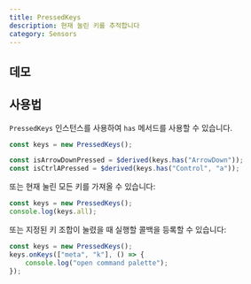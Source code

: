 ```yaml
---
title: PressedKeys
description: 현재 눌린 키를 추적합니다
category: Sensors
---
```


<script>
import Demo from '$lib/components/demos/pressed-keys.svelte';
</script>

## 데모

<Demo />

## 사용법

`PressedKeys` 인스턴스를 사용하여 `has` 메서드를 사용할 수 있습니다.

```ts
const keys = new PressedKeys();

const isArrowDownPressed = $derived(keys.has("ArrowDown"));
const isCtrlAPressed = $derived(keys.has("Control", "a"));
```

또는 현재 눌린 모든 키를 가져올 수 있습니다:

```ts
const keys = new PressedKeys();
console.log(keys.all);
```

또는 지정된 키 조합이 눌렸을 때 실행할 콜백을 등록할 수 있습니다:

```ts
const keys = new PressedKeys();
keys.onKeys(["meta", "k"], () => {
	console.log("open command palette");
});
```
